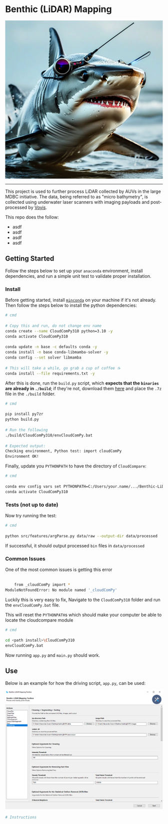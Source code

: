# Benthic (LiDAR) Mapping

![sharks with](./figures/freakin_lasers.webp)

---

This project is used to further process LiDAR collected by AUVs in the large MDBC initiative. The data, being referred 
to as "micro bathymetry", is collected using underwater laser scanners with imaging payloads and post-processed by 
[Voyis](https://voyis.com/).

This repo does the follow:
- asdf
- asdf
- asdf
- asdf

## Getting Started

Follow the steps below to set up your `anaconda` environment, install dependencies, and run a simple unit test to
validate proper installation.

### Install

Before getting started, install [`minconda`](https://docs.anaconda.com/miniconda/) on your machine if it's not already. 
Then follow the steps below to install the python dependencies:

```bash
# cmd

# Copy this and run, do not change env name
conda create --name CloudComPy310 python=3.10 -y
conda activate CloudComPy310

conda update -n base -c defaults conda -y
conda install -n base conda-libmamba-solver -y
conda config --set solver libmamba 

# This will take a while, go grab a cup of coffee ☕
conda install --file requirements.txt -y
```

After this is done, run the `build.py` script, which **expects that the `binaries` are already in `./build`**; if 
they're not, download them [here](https://www.simulation.openfields.fr/index.php/cloudcompy-downloads/3-cloudcompy-binaries/5-windows-cloudcompy-binaries/106-cloudcompy310-20240613) and place the `.7z` file in the `./build` folder.

```bash
# cmd

pip install py7zr
python build.py

# Run the following
./build/CloudComPy310/envCloudComPy.bat

# Expected output:
Checking environment, Python test: import cloudComPy
Environment OK!
```

Finally, update you `PYTHONPATH` to have the directory of `CloudCompare`:

```bash
# cmd

conda env config vars set PYTHONPATH=C:/Users/your.name/.../Benthic-LiDAR-Mapping/build/CloudComPy310/CloudCompare
conda activate CloudComPy310
```


### Tests (not up to date)

Now try running the test:

```bash
# cmd

python src/features/argParse.py data/raw --output-dir data/processed
```


If successful, it should output processed `bin` files in `data/processed`


### Common Issues

One of the most common issues is getting this error

```bash

    from _cloudComPy import *
ModuleNotFoundError: No module named '_cloudComPy'
```

Luckily this is very easy to fix, Navigate to the `CloudComPy310` folder and run the `envCloudComPy.bat` file.

This will reset the `PYTHONPATH`s which should make your computer be able to locate the cloudcompare module

```bash
# cmd

cd <path install>\CloudComPy310
envCloudComPy.bat
```
Now running `app.py` and `main.py` should work.




## Use

Below is an example for how the driving script, `app.py`, can be used:

![GUI Image](./figures/gui_pic.PNG)


```bash
# Instructions



```
